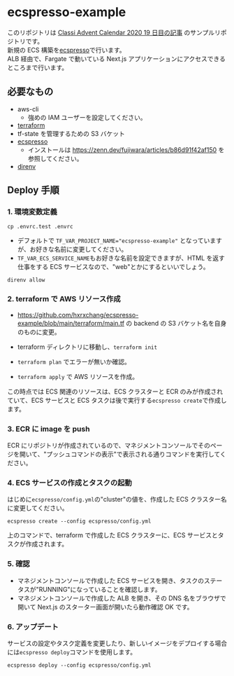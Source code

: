 # ecspresso-example

このリポジトリは [Classi Advent Calendar 2020 19 日目の記事](https://hxrxchang.dev/blog/ecspresso-example) のサンプルリポジトリです。  
新規の ECS 構築を[ecspresso](https://github.com/kayac/ecspresso)で行います。  
ALB 経由で、Fargate で動いている Next.js アプリケーションにアクセスできるところまで行います。

## 必要なもの

- aws-cli
  - 強めの IAM ユーザーを設定してください。
- [terraform](https://www.terraform.io/)
- tf-state を管理するための S3 バケット
- [ecspresso](https://github.com/kayac/ecspresso)
  - インストールは https://zenn.dev/fujiwara/articles/b86d91f42af150 を参照してください。
- [direnv](https://github.com/direnv/direnv)

## Deploy 手順

### 1. 環境変数定義

```
cp .envrc.test .envrc
```

- デフォルトで `TF_VAR_PROJECT_NAME="ecspresso-example"` となっていますが、お好きな名前に変更してください。
- `TF_VAR_ECS_SERVICE_NAME`もお好きな名前を設定できますが、HTML を返す仕事をする ECS サービスなので、"web"とかにするといいでしょう。

```
direnv allow
```

### 2. terraform で AWS リソース作成

- https://github.com/hxrxchang/ecspresso-example/blob/main/terraform/main.tf の backend の S3 バケット名を自身のものに変更。

- terraform ディレクトリに移動し、`terraform init`
- `terraform plan` でエラーが無いか確認。
- `terraform apply` で AWS リソースを作成。

この時点では ECS 関連のリソースは、ECS クラスターと ECR のみが作成されていて、ECS サービスと ECS タスクは後で実行する`ecspresso create`で作成します。

### 3. ECR に image を push

ECR にリポジトリが作成されているので、マネジメントコンソールでそのページを開いて、"プッシュコマンドの表示"で表示される通りコマンドを実行してください。

### 4. ECS サービスの作成とタスクの起動

はじめに`ecspresso/config.yml`の"cluster"の値を、作成した ECS クラスター名に変更してください。

```
ecspresso create --config ecspresso/config.yml
```

上のコマンドで、terraform で作成した ECS クラスターに、ECS サービスとタスクが作成されます。

### 5. 確認

- マネジメントコンソールで作成した ECS サービスを開き、タスクのステータスが"RUNNING"になっていることを確認します。
- マネジメントコンソールで作成した ALB を開き、その DNS 名をブラウザで開いて Next.js のスターター画面が開いたら動作確認 OK です。

### 6. アップデート

サービスの設定やタスク定義を変更したり、新しいイメージをデプロイする場合には`ecspresso deploy`コマンドを使用します。

```
ecspresso deploy --config ecspresso/config.yml
```
